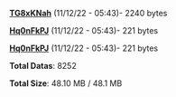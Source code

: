 [**TG8xKNah**](/data/TG8xKNah.txt) (11/12/22 - 05:43)- 2240 bytes

[**Hq0nFkPJ**](/data/Hq0nFkPJ.txt) (11/12/22 - 05:43)- 221 bytes

[**Hq0nFkPJ**](/data/Hq0nFkPJ.txt) (11/12/22 - 05:43)- 221 bytes

**Total Datas**: 8252

**Total Size**: 48.10 MB / 48.1 MB